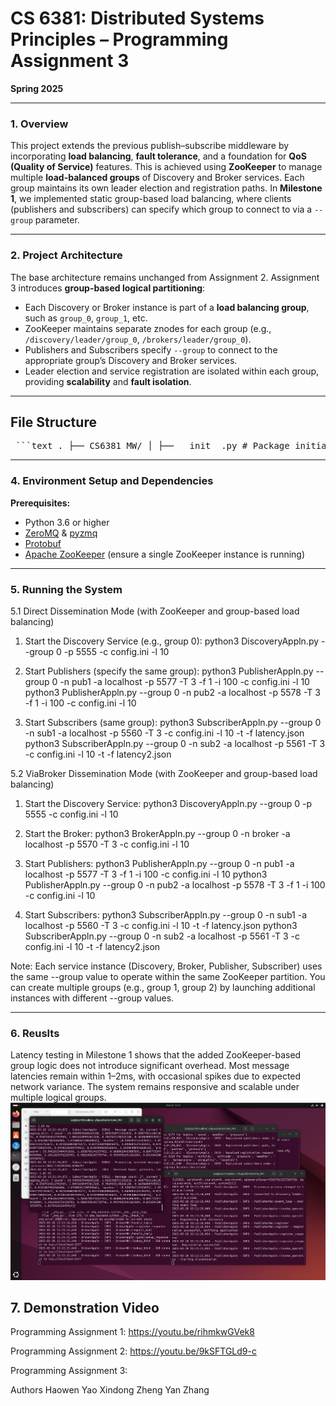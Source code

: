 # CS 6381: Distributed Systems Principles – Programming Assignment 3

**Spring 2025**

---

### 1. Overview
This project extends the previous publish–subscribe middleware by incorporating **load balancing**, **fault tolerance**, and a foundation for **QoS (Quality of Service)** features. This is achieved using **ZooKeeper** to manage multiple **load-balanced groups** of Discovery and Broker services. Each group maintains its own leader election and registration paths. In **Milestone 1**, we implemented static group-based load balancing, where clients (publishers and subscribers) can specify which group to connect to via a `--group` parameter.

---

### 2. Project Architecture
The base architecture remains unchanged from Assignment 2. Assignment 3 introduces **group-based logical partitioning**:

- Each Discovery or Broker instance is part of a **load balancing group**, such as `group_0`, `group_1`, etc.
- ZooKeeper maintains separate znodes for each group (e.g., `/discovery/leader/group_0`, `/brokers/leader/group_0`).
- Publishers and Subscribers specify `--group` to connect to the appropriate group’s Discovery and Broker services.
- Leader election and service registration are isolated within each group, providing **scalability** and **fault isolation**.

---

## File Structure


<pre lang="markdown"> ```text . ├── CS6381_MW/ │ ├── __init__.py # Package initializer │ ├── BrokerMW.py # Updated with load balancing (group) support │ ├── Common.py # Shared constants and utilities │ ├── discovery_pb2.py # gRPC generated code │ ├── discovery.proto # Protocol buffer definition for Discovery │ ├── DiscoveryMW.py # Middleware with group support for Discovery │ ├── PublisherMW.py # Middleware for Publishers with --group support │ ├── SubscriberMW.py # Middleware for Subscribers with --group support │ └── topic.proto # Protocol buffer for topic communication │ ├── EXPERIMENTS/ │ ├── local_5P_4S.sh # Script for local testing with 5 Publishers and 4 Subscribers │ ├── Local_README # Instructions for local test setup │ ├── mininet_1S_10H_5P_4S.sh # Mininet test script │ └── Mininet_README # Instructions for Mininet setup │ ├── config.ini # Configuration for Discovery, Dissemination, ZooKeeper, etc. ├── BrokerAppln.py # Application logic for Broker (supports group-based load balancing) ├── DiscoveryAppln.py # Discovery service logic with group-based leader election ├── KeyChanges.docx # Summary of key changes for Assignment 3 ├── PublisherAppln.py # Publisher application (now supports --group) ├── README.md # Project documentation ├── SubscriberAppln.py # Subscriber application (now supports --group) ├── TESTING/ # Test cases and validation scripts └── topic_selector.py # Topic selection utility ``` </pre>


---

### 4. Environment Setup and Dependencies
**Prerequisites:**
- Python 3.6 or higher
- [ZeroMQ](http://zeromq.org/) & [pyzmq](https://pypi.org/project/pyzmq/)
- [Protobuf](https://developers.google.com/protocol-buffers)
- [Apache ZooKeeper](https://zookeeper.apache.org/) (ensure a single ZooKeeper instance is running)

---

### 5. Running the System
5.1 Direct Dissemination Mode (with ZooKeeper and group-based load balancing)

1. Start the Discovery Service (e.g., group 0):
python3 DiscoveryAppln.py --group 0 -p 5555 -c config.ini -l 10

2. Start Publishers (specify the same group):
python3 PublisherAppln.py --group 0 -n pub1 -a localhost -p 5577 -T 3 -f 1 -i 100 -c config.ini -l 10
python3 PublisherAppln.py --group 0 -n pub2 -a localhost -p 5578 -T 3 -f 1 -i 100 -c config.ini -l 10

3. Start Subscribers (same group):
python3 SubscriberAppln.py --group 0 -n sub1 -a localhost -p 5560 -T 3 -c config.ini -l 10 -t -f latency.json
python3 SubscriberAppln.py --group 0 -n sub2 -a localhost -p 5561 -T 3 -c config.ini -l 10 -t -f latency2.json

5.2 ViaBroker Dissemination Mode (with ZooKeeper and group-based load balancing)

1. Start the Discovery Service:
python3 DiscoveryAppln.py --group 0 -p 5555 -c config.ini -l 10

2. Start the Broker:
python3 BrokerAppln.py --group 0 -n broker -a localhost -p 5570 -T 3 -c config.ini -l 10

3. Start Publishers:
python3 PublisherAppln.py --group 0 -n pub1 -a localhost -p 5577 -T 3 -f 1 -i 100 -c config.ini -l 10
python3 PublisherAppln.py --group 0 -n pub2 -a localhost -p 5578 -T 3 -f 1 -i 100 -c config.ini -l 10

4. Start Subscribers:
python3 SubscriberAppln.py --group 0 -n sub1 -a localhost -p 5560 -T 3 -c config.ini -l 10 -t -f latency.json
python3 SubscriberAppln.py --group 0 -n sub2 -a localhost -p 5561 -T 3 -c config.ini -l 10 -t -f latency2.json

Note: Each service instance (Discovery, Broker, Publisher, Subscriber) uses the same --group value to operate within the same ZooKeeper partition. You can create multiple groups (e.g., group 1, group 2) by launching additional instances with different --group values.

---

### 6. Reuslts
Latency testing in Milestone 1 shows that the added ZooKeeper-based group logic does not introduce significant overhead.
Most message latencies remain within 1–2ms, with occasional spikes due to expected network variance. The system remains responsive and scalable under multiple logical groups.
![image](https://github.com/Heartiels/Centralized-Discovery-Multi-Dissemination-Strategy-Publish-Subscribe/blob/main/latency_results/result.png)

## 7. Demonstration Video
Programming Assignment 1: https://youtu.be/rihmkwGVek8

Programming Assignment 2: https://youtu.be/9kSFTGLd9-c

Programming Assignment 3: 

Authors
Haowen Yao
Xindong Zheng
Yan Zhang
















